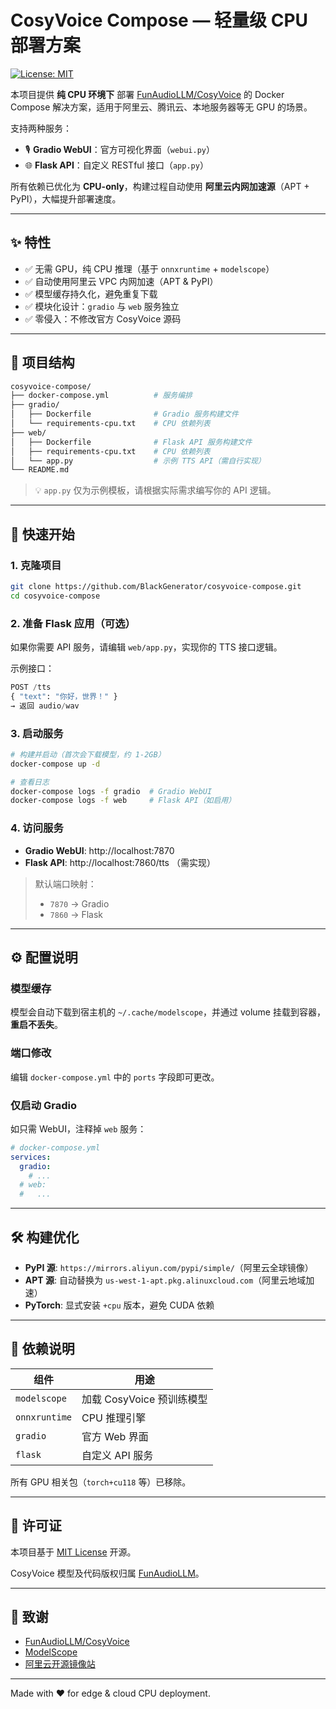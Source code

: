 # CosyVoice Compose — 轻量级 CPU 部署方案

[![License: MIT](https://img.shields.io/badge/License-MIT-green.svg)](LICENSE)

本项目提供 **纯 CPU 环境下** 部署 [FunAudioLLM/CosyVoice](https://github.com/FunAudioLLM/CosyVoice) 的 Docker Compose 解决方案，适用于阿里云、腾讯云、本地服务器等无 GPU 的场景。

支持两种服务：
- 🎙️ **Gradio WebUI**：官方可视化界面（`webui.py`）
- 🌐 **Flask API**：自定义 RESTful 接口（`app.py`）

所有依赖已优化为 **CPU-only**，构建过程自动使用 **阿里云内网加速源**（APT + PyPI），大幅提升部署速度。

---

## ✨ 特性

- ✅ 无需 GPU，纯 CPU 推理（基于 `onnxruntime` + `modelscope`）
- ✅ 自动使用阿里云 VPC 内网加速（APT & PyPI）
- ✅ 模型缓存持久化，避免重复下载
- ✅ 模块化设计：`gradio` 与 `web` 服务独立
- ✅ 零侵入：不修改官方 CosyVoice 源码

---

## 📁 项目结构

```bash
cosyvoice-compose/
├── docker-compose.yml          # 服务编排
├── gradio/
│   ├── Dockerfile              # Gradio 服务构建文件
│   └── requirements-cpu.txt    # CPU 依赖列表
├── web/
│   ├── Dockerfile              # Flask API 服务构建文件
│   ├── requirements-cpu.txt    # CPU 依赖列表
│   └── app.py                  # 示例 TTS API（需自行实现）
└── README.md
```

> 💡 `app.py` 仅为示例模板，请根据实际需求编写你的 API 逻辑。

---

## 🚀 快速开始

### 1. 克隆项目

```bash
git clone https://github.com/BlackGenerator/cosyvoice-compose.git
cd cosyvoice-compose
```

### 2. 准备 Flask 应用（可选）

如果你需要 API 服务，请编辑 `web/app.py`，实现你的 TTS 接口逻辑。

示例接口：
```python
POST /tts
{ "text": "你好，世界！" }
→ 返回 audio/wav
```

### 3. 启动服务

```bash
# 构建并启动（首次会下载模型，约 1-2GB）
docker-compose up -d

# 查看日志
docker-compose logs -f gradio  # Gradio WebUI
docker-compose logs -f web     # Flask API（如启用）
```

### 4. 访问服务

- **Gradio WebUI**: http://localhost:7870  
- **Flask API**: http://localhost:7860/tts （需实现）

> 默认端口映射：
> - `7870` → Gradio
> - `7860` → Flask

---

## ⚙️ 配置说明

### 模型缓存

模型会自动下载到宿主机的 `~/.cache/modelscope`，并通过 volume 挂载到容器，**重启不丢失**。

### 端口修改

编辑 `docker-compose.yml` 中的 `ports` 字段即可更改。

### 仅启动 Gradio

如只需 WebUI，注释掉 `web` 服务：

```yaml
# docker-compose.yml
services:
  gradio:
    # ...
  # web:
  #   ...
```

---

## 🛠️ 构建优化

- **PyPI 源**: `https://mirrors.aliyun.com/pypi/simple/`（阿里云全球镜像）
- **APT 源**: 自动替换为 `us-west-1-apt.pkg.alinuxcloud.com`（阿里云地域加速）
- **PyTorch**: 显式安装 `+cpu` 版本，避免 CUDA 依赖

---

## 📜 依赖说明

| 组件 | 用途 |
|------|------|
| `modelscope` | 加载 CosyVoice 预训练模型 |
| `onnxruntime` | CPU 推理引擎 |
| `gradio` | 官方 Web 界面 |
| `flask` | 自定义 API 服务 |

所有 GPU 相关包（`torch+cu118` 等）已移除。

---

## 📄 许可证

本项目基于 [MIT License](LICENSE) 开源。

CosyVoice 模型及代码版权归属 [FunAudioLLM](https://github.com/FunAudioLLM/CosyVoice)。

---

## 🙏 致谢

- [FunAudioLLM/CosyVoice](https://github.com/FunAudioLLM/CosyVoice)
- [ModelScope](https://www.modelscope.cn/)
- [阿里云开源镜像站](https://developer.aliyun.com/mirror/)

---

Made with ❤️ for edge & cloud CPU deployment.


